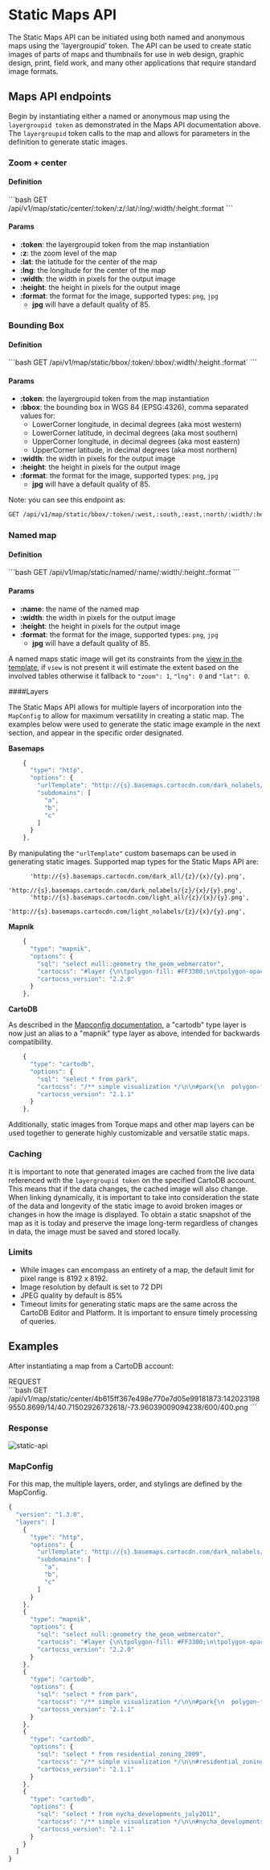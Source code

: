 # Static Maps API

The Static Maps API can be initiated using both named and anonymous maps using the 'layergroupid' token. The API can be used to create static images of parts of maps and thumbnails for use in web design, graphic design, print, field work, and many other applications that require standard image formats.

## Maps API endpoints

Begin by instantiating either a named or anonymous map using the `layergroupid token` as demonstrated in the Maps API documentation above. The `layergroupid` token calls to the map and allows for parameters in the definition to generate static images.

### Zoom + center

#### Definition

<div class="code-title notitle code-request"></div>
```bash
GET /api/v1/map/static/center/:token/:z/:lat/:lng/:width/:height.:format
```

#### Params

* **:token**: the layergroupid token from the map instantiation
* **:z**: the zoom level of the map
* **:lat**: the latitude for the center of the map
* **:lng**: the longitude for the center of the map
* **:width**: the width in pixels for the output image
* **:height**: the height in pixels for the output image
* **:format**: the format for the image, supported types: `png`, `jpg`
  * **jpg** will have a default quality of 85.

### Bounding Box

#### Definition

<div class="code-title notitle code-request"></div>
```bash
GET /api/v1/map/static/bbox/:token/:bbox/:width/:height.:format`
```

#### Params

* **:token**: the layergroupid token from the map instantiation
* **:bbox**: the bounding box in WGS 84 (EPSG:4326), comma separated values for:
    - LowerCorner longitude, in decimal degrees (aka most western)
    - LowerCorner latitude, in decimal degrees (aka most southern)
    - UpperCorner longitude, in decimal degrees (aka most eastern)
    - UpperCorner latitude, in decimal degrees (aka most northern)
* **:width**: the width in pixels for the output image
* **:height**: the height in pixels for the output image
* **:format**: the format for the image, supported types: `png`, `jpg`
  * **jpg** will have a default quality of 85.

Note: you can see this endpoint as:

```bash
GET /api/v1/map/static/bbox/:token/:west,:south,:east,:north/:width/:height.:format`
```

### Named map

#### Definition

<div class="code-title notitle code-request"></div>
```bash
GET /api/v1/map/static/named/:name/:width/:height.:format
```

#### Params

* **:name**: the name of the named map
* **:width**: the width in pixels for the output image
* **:height**: the height in pixels for the output image
* **:format**: the format for the image, supported types: `png`, `jpg`
  * **jpg** will have a default quality of 85.

A named maps static image will get its constraints from the [view in the template](#Arguments), if `view` is not present it will estimate the extent based on the involved tables otherwise it fallback to `"zoom": 1`, `"lng": 0` and `"lat": 0`.

####Layers

The Static Maps API allows for multiple layers of incorporation into the `MapConfig` to allow for maximum versatility in creating a static map. The examples below were used to generate the static image example in the next section, and appear in the specific order designated.

**Basemaps**

```javascript
    {
      "type": "http",
      "options": {
        "urlTemplate": "http://{s}.basemaps.cartocdn.com/dark_nolabels/{z}/{x}/{y}.png",
        "subdomains": [
          "a",
          "b",
          "c"
        ]
      }
    },
```

By manipulating the `"urlTemplate"` custom basemaps can be used in generating static images. Supported map types for the Static Maps API are:

          'http://{s}.basemaps.cartocdn.com/dark_all/{z}/{x}/{y}.png',
          'http://{s}.basemaps.cartocdn.com/dark_nolabels/{z}/{x}/{y}.png',
          'http://{s}.basemaps.cartocdn.com/light_all/{z}/{x}/{y}.png',
          'http://{s}.basemaps.cartocdn.com/light_nolabels/{z}/{x}/{y}.png',

**Mapnik**

```javascript
    {
      "type": "mapnik",
      "options": {
        "sql": "select null::geometry the_geom_webmercator",
        "cartocss": "#layer {\n\tpolygon-fill: #FF3300;\n\tpolygon-opacity: 0;\n\tline-color: #333;\n\tline-width: 0;\n\tline-opacity: 0;\n}",
        "cartocss_version": "2.2.0"
      }
    },
```

**CartoDB**

As described in the [Mapconfig documentation](https://github.com/CartoDB/Windshaft/blob/0.44.1/doc/MapConfig-1.3.0.md), a "cartodb" type layer is now just an alias to a "mapnik" type layer as above, intended for backwards compatibility.

```javascript
    {
      "type": "cartodb",
      "options": {
        "sql": "select * from park",
        "cartocss": "/** simple visualization */\n\n#park{\n  polygon-fill: #229A00;\n  polygon-opacity: 0.7;\n  line-color: #FFF;\n  line-width: 0;\n  line-opacity: 1;\n}",
        "cartocss_version": "2.1.1"
      }
    },
```

Additionally, static images from Torque maps and other map layers can be used together to generate highly customizable and versatile static maps.


### Caching

It is important to note that generated images are cached from the live data referenced with the `layergroupid token` on the specified CartoDB account. This means that if the data changes, the cached image will also change. When linking dynamically, it is important to take into consideration the state of the data and longevity of the static image to avoid broken images or changes in how the image is displayed. To obtain a static snapshot of the map as it is today and preserve the image long-term regardless of changes in data, the image must be saved and stored locally.

### Limits

* While images can encompass an entirety of a map, the default limit for pixel range is 8192 x 8192.
* Image resolution by default is set to 72 DPI
* JPEG quality by default is 85%
* Timeout limits for generating static maps are the same across the CartoDB Editor and Platform. It is important to ensure timely processing of queries.


## Examples

After instantiating a map from a CartoDB account:

<div class="code-title code-request with-result">REQUEST</div>
```bash
 GET /api/v1/map/static/center/4b615ff367e498e770e7d05e99181873:1420231989550.8699/14/40.71502926732618/-73.96039009094238/600/400.png
```

### Response

<p class="wrap-border"><img src="https://raw.githubusercontent.com/namessanti/Pictures/master/static_api.png" alt="static-api"/></p>

### MapConfig

For this map, the multiple layers, order, and stylings are defined by the MapConfig.

```javascript
{
  "version": "1.3.0",
  "layers": [
    {
      "type": "http",
      "options": {
        "urlTemplate": "http://{s}.basemaps.cartocdn.com/dark_nolabels/{z}/{x}/{y}.png",
        "subdomains": [
          "a",
          "b",
          "c"
        ]
      }
    },
    {
      "type": "mapnik",
      "options": {
        "sql": "select null::geometry the_geom_webmercator",
        "cartocss": "#layer {\n\tpolygon-fill: #FF3300;\n\tpolygon-opacity: 0;\n\tline-color: #333;\n\tline-width: 0;\n\tline-opacity: 0;\n}",
        "cartocss_version": "2.2.0"
      }
    },
    {
      "type": "cartodb",
      "options": {
        "sql": "select * from park",
        "cartocss": "/** simple visualization */\n\n#park{\n  polygon-fill: #229A00;\n  polygon-opacity: 0.7;\n  line-color: #FFF;\n  line-width: 0;\n  line-opacity: 1;\n}",
        "cartocss_version": "2.1.1"
      }
    },
    {
      "type": "cartodb",
      "options": {
        "sql": "select * from residential_zoning_2009",
        "cartocss": "/** simple visualization */\n\n#residential_zoning_2009{\n  polygon-fill: #c7eae5;\n  polygon-opacity: 1;\n  line-color: #FFF;\n  line-width: 0.2;\n  line-opacity: 0.5;\n}",
        "cartocss_version": "2.1.1"
      }
    },
    {
      "type": "cartodb",
      "options": {
        "sql": "select * from nycha_developments_july2011",
        "cartocss": "/** simple visualization */\n\n#nycha_developments_july2011{\n  polygon-fill: #ef3b2c;\n  polygon-opacity: 0.7;\n  line-color: #FFF;\n  line-width: 0;\n  line-opacity: 1;\n}",
        "cartocss_version": "2.1.1"
      }
    }
  ]
}
```
